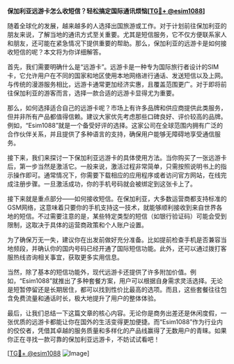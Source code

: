 **保加利亚远游卡怎么收短信？轻松搞定国际通讯烦恼[[TG💪+ @esim1088](https://t.me/s/esim1088)]**

随着全球化的发展，越来越多的人选择出国旅游或工作。对于计划前往保加利亚的朋友来说，了解当地的通讯方式至关重要。尤其是短信服务，它不仅方便联系家人和朋友，还可能在紧急情况下提供重要的帮助。那么，保加利亚的远游卡是如何接收短信的呢？本文将为你详细解答。

首先，我们需要明确什么是“远游卡”。远游卡是一种专为国际旅行者设计的SIM卡，它允许用户在不同的国家和地区使用本地网络进行通话、发送短信以及上网。与传统的漫游服务相比，远游卡通常更加经济实惠，且覆盖范围更广。对于即将前往保加利亚的游客而言，选择一款合适的远游卡显得尤为重要。

那么，如何选择适合自己的远游卡呢？市场上有许多品牌和供应商提供此类服务，但并非所有产品都值得信赖。建议大家优先考虑那些口碑良好、评价较高的品牌。例如，“Esim1088”就是一个备受好评的选择。这家公司在全球范围内拥有广泛的合作伙伴关系，并且提供了多种语言的支持，确保用户能够无障碍地享受通信服务。

接下来，我们来探讨一下保加利亚远游卡的具体使用方法。当你购买了一张远游卡后，第一步当然是激活它。一般来说，激活过程非常简单，只需按照说明书上的指示操作即可。通常情况下，你需要下载相应的应用程序或者访问官方网站，在线完成注册步骤。一旦激活成功，你的手机号码就会被绑定到这张卡上了。

接下来就是重点部分——如何接收短信。在保加利亚，大多数运营商都支持标准的GSM网络，这意味着只要你的手机支持这一技术，就能够顺利接收到来自世界各地的短信。不过需要注意的是，某些特定类型的短信（如银行验证码）可能会受到限制，这取决于具体的运营商政策和个人账户设置。

为了确保万无一失，建议你在出发前做好充分准备。比如提前检查手机是否兼容当地频段，并确认你的国内号码已经开通了国际短信功能。此外，还可以通过拨打客服热线咨询相关事宜，获取更多实用信息。

当然，除了基本的短信功能外，现代远游卡还提供了许多附加价值。例如，“Esim1088”就推出了多种套餐方案，用户可以根据自身需求灵活选择。无论是短暂停留还是长期居住，都可以找到性价比最高的选项。而且，这些套餐往往包含免费流量和通话时长，极大地提升了用户的整体体验。

最后，让我们总结一下这篇文章的核心内容。无论你是商务出差还是休闲度假，一张优质的远游卡都能让你在国外的生活变得更加便捷。而“Esim1088”作为行业内的佼佼者，凭借其卓越的服务质量和多样化的产品线赢得了无数用户的青睐。如果你正在寻找一款可靠的保加利亚远游卡，不妨试试看吧！

[[TG💪+ @esim1088](https://t.me/s/esim1088) ![Image](https://i.postimg.cc/4NQfJmqS/Snipaste-2025-05-13-00-14-12.png)]